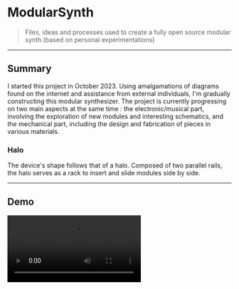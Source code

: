 # ModularSynth
> Files, ideas and processes used to create a fully open source modular synth (based on personal experimentations)

---
  ## Summary
I started this project in October 2023. Using amalgamations of diagrams found on the internet and assistance from external individuals, I'm gradually constructing this modular synthesizer. The project is currently progressing on two main aspects at the same time : the electronic/musical part, involving the exploration of new modules and interesting schematics, and the mechanical part, including the design and fabrication of pieces in various materials.

  ### Halo
The device's shape follows that of a halo. Composed of two parallel rails, the halo serves as a rack to insert and slide modules side by side.

---
  ## Demo
![A video of the synthesizer being built, an old TV is connected to a tangle of cables and provides white noise coming from the radio.](video/radio.mp4)
